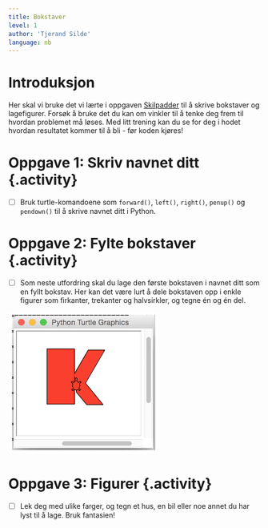 ```yaml
---
title: Bokstaver
level: 1
author: 'Tjerand Silde'
language: nb
---
```



# Introduksjon

Her skal vi bruke det vi lærte i oppgaven
[Skilpadder](../skilpadder/skilpadder.html) til å skrive bokstaver og
lagefigurer. Forsøk å bruke det du kan om vinkler til å tenke deg frem til
hvordan problemet må løses. Med litt trening kan du se for deg i hodet hvordan
resultatet kommer til å bli - før koden kjøres!


# Oppgave 1: Skriv navnet ditt {.activity}

- [ ] Bruk turtle-komandoene som `forward()`, `left()`, `right()`, `penup()` og
`pendown()` til å skrive navnet ditt i Python.


# Oppgave 2: Fylte bokstaver {.activity}

- [ ] Som neste utfordring skal du lage den første bokstaven i navnet ditt som
en fyllt bokstav. Her kan det være lurt å dele bokstaven opp i enkle figurer som
firkanter, trekanter og halvsirkler, og tegne én og én del.

![Bilde av en stor rød K tegnet med skilpadde](stor_k.png)

# Oppgave 3: Figurer {.activity}

- [ ] Lek deg med ulike farger, og tegn et hus, en bil eller noe annet du har
lyst til å lage. Bruk fantasien!
